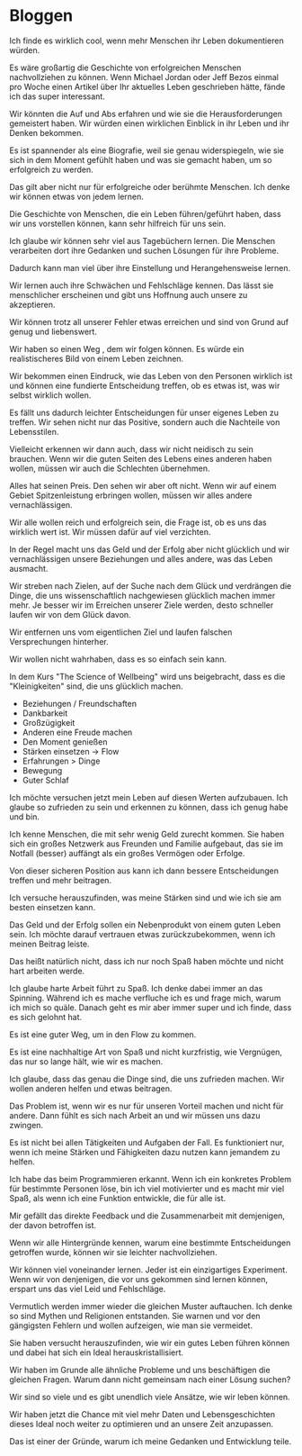 # Bloggen

Ich finde es wirklich cool, wenn mehr Menschen ihr Leben dokumentieren würden.

Es wäre großartig die Geschichte von erfolgreichen Menschen nachvollziehen zu können. Wenn Michael Jordan oder Jeff Bezos einmal pro Woche einen Artikel über Ihr aktuelles Leben geschrieben hätte, fände ich das super interessant.

Wir könnten die Auf und Abs erfahren und wie sie die Herausforderungen gemeistert haben. Wir würden einen wirklichen Einblick in ihr Leben und ihr Denken bekommen.

Es ist spannender als eine Biografie, weil sie genau widerspiegeln, wie sie sich in dem Moment gefühlt haben und was sie gemacht haben, um so erfolgreich zu werden.

Das gilt aber nicht nur für erfolgreiche oder berühmte Menschen. Ich denke wir können etwas von jedem lernen. 

Die Geschichte von Menschen, die ein Leben führen/geführt haben, dass wir uns vorstellen können, kann sehr hilfreich für uns sein.

Ich glaube wir können sehr viel aus Tagebüchern lernen. Die Menschen verarbeiten dort ihre Gedanken und suchen Lösungen für ihre Probleme.

Dadurch kann man viel über ihre Einstellung und Herangehensweise lernen.

Wir lernen auch ihre Schwächen und Fehlschläge kennen. Das lässt sie menschlicher erscheinen und gibt uns Hoffnung auch unsere zu akzeptieren.

Wir können trotz all unserer Fehler etwas erreichen und sind von Grund auf genug und liebenswert.

Wir haben so einen Weg , dem wir folgen können. Es würde ein realistischeres Bild von einem Leben zeichnen.

Wir bekommen einen Eindruck, wie das Leben von den Personen wirklich ist und können eine fundierte Entscheidung treffen, ob es etwas ist, was wir selbst wirklich wollen.

Es fällt uns dadurch leichter Entscheidungen für unser eigenes Leben zu treffen. Wir sehen nicht nur das Positive, sondern auch die Nachteile von Lebensstilen.

Vielleicht erkennen wir dann auch, dass wir nicht neidisch zu sein brauchen. Wenn wir die guten Seiten des Lebens eines anderen haben wollen, müssen wir auch die Schlechten übernehmen.

Alles hat seinen Preis. Den sehen wir aber oft nicht. Wenn wir auf einem Gebiet Spitzenleistung erbringen wollen, müssen wir alles andere vernachlässigen.

Wir alle wollen reich und erfolgreich sein, die Frage ist, ob es uns das wirklich wert ist. Wir müssen dafür auf viel verzichten. 

In der Regel macht uns das Geld und der Erfolg aber nicht glücklich und wir vernachlässigen unsere Beziehungen und alles andere, was das Leben ausmacht.

Wir streben nach Zielen, auf der Suche nach dem Glück und verdrängen die Dinge, die uns wissenschaftlich nachgewiesen glücklich machen immer mehr. Je besser wir im Erreichen unserer Ziele werden, desto schneller laufen wir von dem Glück davon.

Wir entfernen uns vom eigentlichen Ziel und laufen falschen Versprechungen hinterher.

Wir wollen nicht wahrhaben, dass es so einfach sein kann.

In dem Kurs "The Science of Wellbeing" wird uns beigebracht, dass es die "Kleinigkeiten" sind, die uns glücklich machen.

- Beziehungen / Freundschaften
- Dankbarkeit
- Großzügigkeit
- Anderen eine Freude machen
- Den Moment genießen
- Stärken einsetzen -> Flow
- Erfahrungen > Dinge
- Bewegung 
- Guter Schlaf

Ich möchte versuchen jetzt mein Leben auf diesen Werten aufzubauen. Ich glaube so zufrieden zu sein und erkennen zu können, dass ich genug habe und bin.

Ich kenne Menschen, die mit sehr wenig Geld zurecht kommen. Sie haben sich ein großes Netzwerk aus Freunden und Familie aufgebaut, das sie im Notfall (besser) auffängt als ein großes Vermögen oder Erfolge.

Von dieser sicheren Position aus kann ich dann bessere Entscheidungen treffen und mehr beitragen.

Ich versuche herauszufinden, was meine Stärken sind und wie ich sie am besten einsetzen kann.

Das Geld und der Erfolg sollen ein Nebenprodukt von einem guten Leben sein. Ich möchte darauf vertrauen etwas zurückzubekommen, wenn ich meinen Beitrag leiste.

Das heißt natürlich nicht, dass ich nur noch Spaß haben möchte und nicht hart arbeiten werde.

Ich glaube harte Arbeit führt zu Spaß. Ich denke dabei immer an das Spinning. Während ich es mache verfluche ich es und frage mich, warum ich mich so quäle. Danach geht es mir aber immer super und ich finde, dass es sich gelohnt hat. 

Es ist eine guter Weg, um in den Flow zu kommen.

Es ist eine nachhaltige Art von Spaß und nicht kurzfristig, wie Vergnügen, das nur so lange hält, wie wir es machen.

Ich glaube, dass das genau die Dinge sind, die uns zufrieden machen. Wir wollen anderen helfen und etwas beitragen. 

Das Problem ist, wenn wir es nur für unseren Vorteil machen und nicht für andere. Dann fühlt es sich nach Arbeit an und wir müssen uns dazu zwingen.

Es ist nicht bei allen Tätigkeiten und Aufgaben der Fall. Es funktioniert nur, wenn ich meine Stärken und Fähigkeiten dazu nutzen kann jemandem zu helfen. 

Ich habe das beim Programmieren erkannt. Wenn ich ein konkretes Problem für bestimmte Personen löse, bin ich viel motivierter und es macht mir viel Spaß, als wenn ich eine Funktion entwickle, die für alle ist. 

Mir gefällt das direkte Feedback und die Zusammenarbeit mit demjenigen, der davon betroffen ist.

Wenn wir alle Hintergründe kennen, warum eine bestimmte Entscheidungen getroffen wurde, können wir sie leichter nachvollziehen.

Wir können viel voneinander lernen. Jeder ist ein einzigartiges Experiment. Wenn wir von denjenigen, die vor uns gekommen sind lernen können, erspart uns das viel Leid und Fehlschläge.

Vermutlich werden immer wieder die gleichen Muster auftauchen. Ich denke so sind Mythen und Religionen entstanden. Sie warnen und vor den gängigsten Fehlern und wollen aufzeigen, wie man sie vermeidet. 

Sie haben versucht herauszufinden, wie wir ein gutes Leben führen können und dabei hat sich ein Ideal herauskristallisiert.

Wir haben im Grunde alle ähnliche Probleme und uns beschäftigen die gleichen Fragen. Warum dann nicht gemeinsam nach einer Lösung suchen?

Wir sind so viele und es gibt unendlich viele Ansätze, wie wir leben können. 

Wir haben jetzt die Chance mit viel mehr Daten und Lebensgeschichten dieses Ideal noch weiter zu optimieren und an unsere Zeit anzupassen.

Das ist einer der Gründe, warum ich meine Gedanken und Entwicklung teile.
